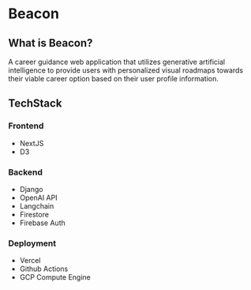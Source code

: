 # Beacon
## What is Beacon?
A career guidance web application that utilizes generative artificial intelligence to provide users with personalized visual roadmaps towards their viable career option based on their user profile information.
## TechStack
### Frontend
- NextJS
- D3
### Backend
- Django
- OpenAI API
- Langchain
- Firestore
- Firebase Auth
### Deployment
- Vercel
- Github Actions
- GCP Compute Engine
